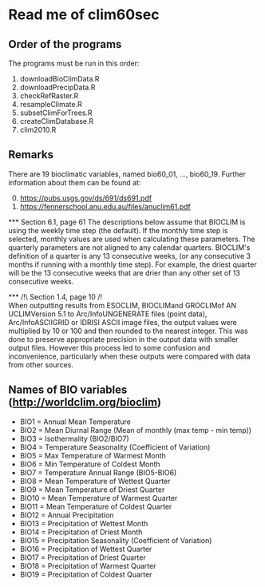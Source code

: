 # Read me of clim60sec

## Order of the programs

The programs must be run in this order:

1. downloadBioClimData.R
2. downloadPrecipData.R
3. checkRefRaster.R
4. resampleClimate.R
5. subsetClimForTrees.R
6. createClimDatabase.R
7. clim2010.R

## Remarks

There are 19 bioclimatic variables, named bio60_01, ..., bio60_19.
Further information about them can be found at:

0. https://pubs.usgs.gov/ds/691/ds691.pdf
1. https://fennerschool.anu.edu.au/files/anuclim61.pdf

*** Section 6.1, page 61
The  descriptions  below  assume that BIOCLIM is using the weekly time step (the default).
If the monthly time step is selected, monthly values are used when calculating these parameters.
The quarterly parameters are not aligned to any calendar quarters. BIOCLIM's definition of a
quarter is any 13 consecutive weeks, (or any consecutive 3 months if running with a monthly
time step). For example, the driest quarter will be the 13 consecutive weeks that are drier than
any other set of 13 consecutive weeks.

*** /!\ Section 1.4, page 10 /!\
When outputting results from ESOCLIM, BIOCLIMand GROCLIMof AN UCLIMVersion 5.1
to Arc/InfoUNGENERATE files (point data), Arc/InfoASCIIGRID or IDRISI ASCII image files,
the output values were multiplied by 10 or 100 and then rounded to the nearest integer.
This was done to preserve appropriate precision in the output data with smaller output files.
However this process led to some confusion and inconvenience, particularly when these outputs
were compared with data from other sources.

## Names of BIO variables (http://worldclim.org/bioclim)

- BIO1  = Annual Mean Temperature
- BIO2  = Mean Diurnal Range (Mean of monthly (max temp - min temp))
- BIO3  = Isothermality (BIO2/BIO7)
- BIO4  = Temperature Seasonality (Coefficient of Variation)
- BIO5  = Max Temperature of Warmest Month
- BIO6  = Min Temperature of Coldest Month
- BIO7  = Temperature Annual Range (BIO5-BIO6)
- BIO8  = Mean Temperature of Wettest Quarter
- BIO9  = Mean Temperature of Driest Quarter
- BIO10 = Mean Temperature of Warmest Quarter
- BIO11 = Mean Temperature of Coldest Quarter
- BIO12 = Annual Precipitation
- BIO13 = Precipitation of Wettest Month
- BIO14 = Precipitation of Driest Month
- BIO15 = Precipitation Seasonality (Coefficient of Variation)
- BIO16 = Precipitation of Wettest Quarter
- BIO17 = Precipitation of Driest Quarter
- BIO18 = Precipitation of Warmest Quarter
- BIO19 = Precipitation of Coldest Quarter
